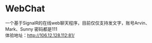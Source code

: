 # WebChat
一个基于SignalR的在线web聊天程序，目前仅仅支持发文字，账号Arvin、Mark、Sunny 密码都是111
<br>体验地址：http://106.12.128.112:81/
